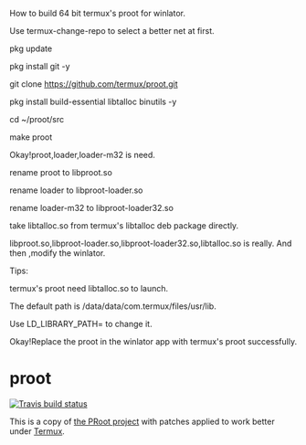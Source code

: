How to build 64 bit termux's proot for winlator.

Use termux-change-repo to select a better net at first.

pkg update

pkg install git -y

git clone https://github.com/termux/proot.git

pkg install build-essential libtalloc binutils -y

cd ~/proot/src

make proot

Okay!proot,loader,loader-m32 is need.

rename proot to libproot.so

rename loader to libproot-loader.so

rename loader-m32 to libproot-loader32.so

take libtalloc.so from termux's libtalloc deb package directly.

libproot.so,libproot-loader.so,libproot-loader32.so,libtalloc.so is really.
And then ,modify the winlator.

Tips:

termux's proot need libtalloc.so to launch. 

The default path is /data/data/com.termux/files/usr/lib.

Use LD_LIBRARY_PATH= to change it.

Okay!Replace the proot in the winlator app with termux's proot successfully.

proot
=====
[![Travis build status](https://travis-ci.org/termux/proot.svg?branch=master)](https://travis-ci.org/termux/proot)

This is a copy of [the PRoot project](https://github.com/proot-me/PRoot/) with patches applied to work better under [Termux](https://termux.com).
